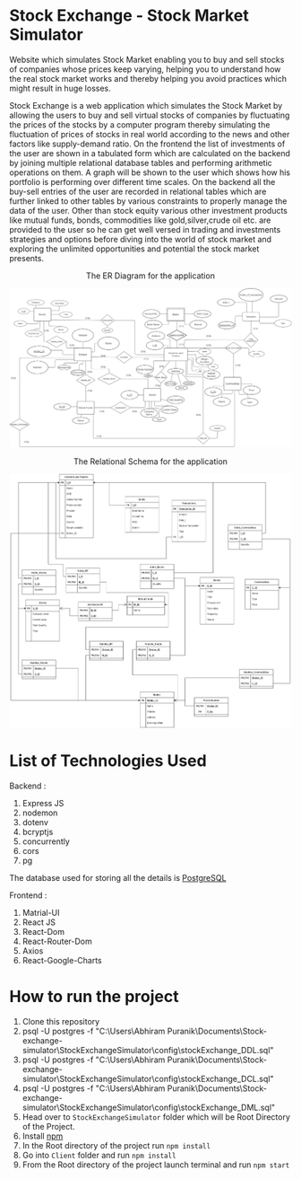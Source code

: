 # Stock Exchange - Stock Market Simulator
Website which simulates Stock Market enabling you to buy and sell stocks of companies whose prices keep varying, helping you to understand how the real stock market works and thereby helping you avoid practices which might result in huge losses.

Stock Exchange is a web application which simulates the Stock Market by allowing the users to buy and sell virtual stocks of companies by fluctuating the prices of the stocks by a computer program thereby simulating the fluctuation of prices of stocks in real world according to the news and other factors like supply-demand ratio. On the frontend the list of investments of the user are shown in a tabulated form which are calculated on the backend by joining multiple relational database tables and performing arithmetic operations on them. A graph will be shown to the user which shows how his portfolio is performing over different time scales. On the backend all the buy-sell entries of the user are recorded in relational tables which are further linked to other tables by various constraints to properly manage the data of the user. Other than stock equity various other investment products like mutual funds, bonds, commodities like gold,silver,crude oil etc. are provided to the user so he can get well versed in trading and investments strategies and options before diving into the world of stock market and exploring the unlimited opportunities and potential the stock market presents.

<p align='center'> The ER Diagram for the application </p>

![](https://github.com/Adithya-S-Bhat/Stock-Exchange-Simulator-DBMS_Project/blob/main/A2/Updated%20ER%20diagram.jpg)

<p align='center'> The Relational Schema for the application </p>

![](https://github.com/Adithya-S-Bhat/Stock-Exchange-Simulator-DBMS_Project/blob/main/A2/Relational%20Schema.jpg)

# List of Technologies Used

Backend :
1. Express JS
2. nodemon
3. dotenv
4. bcryptjs
5. concurrently
6. cors
7. pg

The database used for storing all the details is [PostgreSQL](https://www.postgresql.org/)

Frontend :
1. Matrial-UI
2. React JS
3. React-Dom
4. React-Router-Dom
5. Axios
6. React-Google-Charts

# How to run the project

1. Clone this repository
2. psql -U postgres -f "C:\Users\Abhiram Puranik\Documents\Stock-exchange-simulator\StockExchangeSimulator\config\stockExchange_DDL.sql"
3. psql -U postgres -f "C:\Users\Abhiram Puranik\Documents\Stock-exchange-simulator\StockExchangeSimulator\config\stockExchange_DCL.sql"
4. psql -U postgres -f "C:\Users\Abhiram Puranik\Documents\Stock-exchange-simulator\StockExchangeSimulator\config\stockExchange_DML.sql"
5. Head over to `StockExchangeSimulator` folder which will be Root Directory of the Project.
6. Install [npm](https://nodejs.org/en/download/)
7. In the Root directory of the project run ```npm install```
8. Go into `Client` folder and run ```npm install```
9. From the Root directory of the project launch terminal and run ``npm start``

